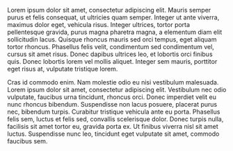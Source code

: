  Lorem ipsum dolor sit amet, consectetur adipiscing elit. Mauris semper purus et felis consequat, ut ultricies quam semper. Integer ut ante viverra, maximus dolor eget, vehicula risus. Integer ultrices, tortor porta pellentesque gravida, purus magna pharetra magna, a elementum diam elit sollicitudin lacus. Quisque rhoncus mauris sed orci tempus, eget aliquam tortor rhoncus. Phasellus felis velit, condimentum sed condimentum vel, cursus sit amet risus. Donec dapibus ultrices leo, et lobortis orci finibus quis. Donec lobortis lorem vel mollis aliquet. Integer sem mauris, porttitor eget risus at, vulputate tristique lorem.

Cras id commodo enim. Nam molestie odio eu nisi vestibulum malesuada. Lorem ipsum dolor sit amet, consectetur adipiscing elit. Vestibulum nec odio vulputate, faucibus urna tincidunt, rhoncus orci. Donec imperdiet velit eu nunc rhoncus bibendum. Suspendisse non lacus posuere, placerat purus nec, bibendum turpis. Curabitur tristique vehicula ante eu porta. Phasellus felis sem, luctus et felis sed, convallis scelerisque dolor. Donec turpis nulla, facilisis sit amet tortor eu, gravida porta ex. Ut finibus viverra nisl sit amet luctus. Suspendisse nunc leo, tincidunt eget vulputate sit amet, commodo faucibus sem. 
